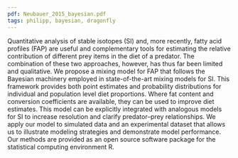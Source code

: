 ```yaml
---
pdf: Neubauer_2015_bayesian.pdf
tags: philipp, bayesian, dragonfly
---
```

Quantitative analysis of stable isotopes (SI) and, more recently, fatty acid profiles (FAP) are useful and complementary tools for estimating the relative contribution of different prey items in the diet of a predator. The combination of these two approaches, however, has thus far been limited and qualitative. We propose a mixing model for FAP that follows the Bayesian machinery employed in state-of-the-art mixing models for SI. This framework provides both point estimates and probability distributions for individual and population level diet proportions. Where fat content and conversion coefficients are available, they can be used to improve diet estimates. This model can be explicitly integrated with analogous models for SI to increase resolution and clarify predator–prey relationships. We apply our model to simulated data and an experimental dataset that allows us to illustrate modeling strategies and demonstrate model performance. Our methods are provided as an open source software package for the statistical computing environment R.
